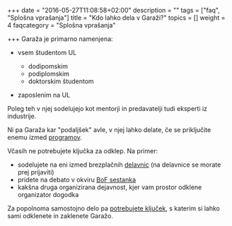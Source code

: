 +++
date = "2016-05-27T11:08:58+02:00"
description = ""
tags = ["faq", "Splošna vprašanja"]
title = "Kdo lahko dela v Garaži?"
topics = []
weight = 4
faqcategory = "Splošna vprašanja"

+++
Garaža je primarno namenjena:

- vsem študentom UL

   - dodipomskim
   - podiplomskim
   - doktorskim študentom

- zaposlenim na UL

Poleg teh v njej sodelujejo kot mentorji in predavatelji tudi eksperti iz industrije.

Ni pa Garaža kar "podaljšek" avle, v njej lahko delate, če se priključite enemu izmed
[programov](/program/).

Včasih ne potrebujete ključka za odklep. Na primer:

- sodelujete na eni izmed brezplačnih [delavnic](/program/delavnice) (na delavnice se morate prej prijaviti)
- pridete na debato v okviru [BoF sestanka](/program/BoF-sestanki)
- kakšna druga organizirana dejavnost, kjer vam prostor odklene organizator dogodka

Za popolnoma samostojno delo pa [potrebujete ključek](/faq/general/dostop-do-garaze/), s katerim
si lahko sami odklenete in zaklenete Garažo.